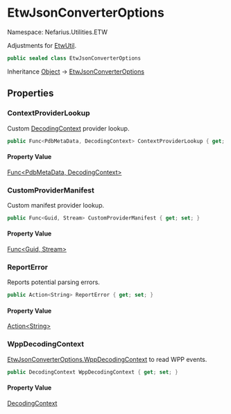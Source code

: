 # EtwJsonConverterOptions

Namespace: Nefarius.Utilities.ETW

Adjustments for [EtwUtil](./nefarius.utilities.etw.etwutil.md).

```csharp
public sealed class EtwJsonConverterOptions
```

Inheritance [Object](https://docs.microsoft.com/en-us/dotnet/api/system.object) → [EtwJsonConverterOptions](./nefarius.utilities.etw.etwjsonconverteroptions.md)

## Properties

### <a id="properties-contextproviderlookup"/>**ContextProviderLookup**

Custom [DecodingContext](./nefarius.utilities.etw.deserializer.wpp.decodingcontext.md) provider lookup.

```csharp
public Func<PdbMetaData, DecodingContext> ContextProviderLookup { get; set; }
```

#### Property Value

[Func&lt;PdbMetaData, DecodingContext&gt;](https://docs.microsoft.com/en-us/dotnet/api/system.func-2)<br>

### <a id="properties-customprovidermanifest"/>**CustomProviderManifest**

Custom manifest provider lookup.

```csharp
public Func<Guid, Stream> CustomProviderManifest { get; set; }
```

#### Property Value

[Func&lt;Guid, Stream&gt;](https://docs.microsoft.com/en-us/dotnet/api/system.func-2)<br>

### <a id="properties-reporterror"/>**ReportError**

Reports potential parsing errors.

```csharp
public Action<String> ReportError { get; set; }
```

#### Property Value

[Action&lt;String&gt;](https://docs.microsoft.com/en-us/dotnet/api/system.action-1)<br>

### <a id="properties-wppdecodingcontext"/>**WppDecodingContext**

[EtwJsonConverterOptions.WppDecodingContext](./nefarius.utilities.etw.etwjsonconverteroptions.md#wppdecodingcontext) to read WPP events.

```csharp
public DecodingContext WppDecodingContext { get; set; }
```

#### Property Value

[DecodingContext](./nefarius.utilities.etw.deserializer.wpp.decodingcontext.md)<br>
